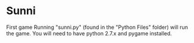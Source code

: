 # Sunni
First game
Running "sunni.py" (found in the "Python Files" folder) will run the game. You will need to have python 2.7.x and pygame installed.
